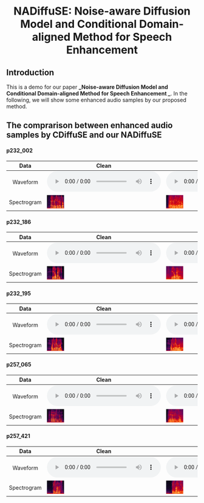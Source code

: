 # <center> NADiffuSE: Noise-aware Diffusion Model and Conditional Domain-aligned Method for Speech Enhancement </center>

<!-- <center> Dongchao Yang<sup>1</sup>, Songxiang Liu<sup>2</sup>, Jianwei Yu<sup>2</sup>, Helin Wang<sup>3</sup>, Chao Weng<sup>2</sup>, Yuexian Zou<sup>1</sup></center> 
 
<center> 1 Peking University </center>
<center> 2 Tencent AI Lab</center>
<center> 3 Johns Hopkins University</center> -->

## Introduction
This is a demo for our paper **_Noise-aware Diffusion Model and Conditional Domain-aligned Method for Speech Enhancement _**. In the following, we will show some enhanced audio samples by our proposed method. 

## The comprarison between enhanced audio samples by CDiffuSE and our NADiffuSE

#### p232_002

|<center>Data</center>| <center>Clean</center> | <center>Noisy</center> | <center>CDiffuSE </center> | <center>NADiffuSE </center> | 
| ----------- | ----------- | ----------- | ----------- | ----------- |
|<center>Waveform</center>|<audio src="p232_002/clean.wav" controls preload></audio> | <audio src="p232_002/noisy.wav" controls preload></audio> | <audio src="p232_002/CDiffuSE.wav" controls preload></audio> | <audio src="p232_002/NADiffuSE.wav" controls preload></audio> |
|<center>Spectrogram</center>|<img src="Specs/p232_002/clean.png" width="15%" height="15%" /> | <img src="Specs/p232_002/noisy.png" width="15%" height="15%" /> | <img src="Specs/p232_002/CDiffuSE.png" width="15%" height="15%" /> | <img src="Specs/p232_002/NADiffuSE.png" width="15%" height="15%" /> |

#### p232_186

|<center>Data</center>| <center>Clean</center> | <center>Noisy</center> | <center>CDiffuSE </center> | <center>NADiffuSE </center> | 
| -----------| ----------- | ----------- | ----------- | ----------- |
|<center>Waveform</center>|<audio src="p232_186/clean.wav" controls preload></audio> | <audio src="p232_186/noisy.wav" controls preload></audio> | <audio src="p232_186/CDiffuSE.wav" controls preload></audio> | <audio src="p232_186/NADiffuSE.wav" controls preload></audio> |
|<center>Spectrogram</center>|<img src="Specs/p232_186/clean.png" width="15%" height="15%" /> | <img src="Specs/p232_186/noisy.png" width="15%" height="15%" /> | <img src="Specs/p232_186/CDiffuSE.png" width="15%" height="15%" /> | <img src="Specs/p232_186/NADiffuSE.png" width="15%" height="15%" /> |

#### p232_195

|<center>Data</center>| <center>Clean</center> | <center>Noisy</center> | <center>CDiffuSE </center> | <center>NADiffuSE </center> | 
| -----------| ----------- | ----------- | ----------- | ----------- |
|<center>Waveform</center>|<audio src="p232_195/clean.wav" controls preload></audio> | <audio src="p232_195/noisy.wav" controls preload></audio> | <audio src="p232_195/CDiffuSE.wav" controls preload></audio> | <audio src="p232_195/NADiffuSE.wav" controls preload></audio> |
|<center>Spectrogram</center>|<img src="Specs/p232_195/clean.png" width="15%" height="15%" /> | <img src="Specs/p232_195/noisy.png" width="15%" height="15%" /> | <img src="Specs/p232_195/CDiffuSE.png" width="15%" height="15%" /> | <img src="Specs/p232_195/NADiffuSE.png" width="15%" height="15%" /> |

#### p257_065

|<center>Data</center>| <center>Clean</center> | <center>Noisy</center> | <center>CDiffuSE </center> | <center>NADiffuSE </center> | 
| -----------| ----------- | ----------- | ----------- | ----------- |
|<center>Waveform</center>|<audio src="p257_065/clean.wav" controls preload></audio> | <audio src="p257_065/noisy.wav" controls preload></audio> | <audio src="p257_065/CDiffuSE.wav" controls preload></audio> | <audio src="p257_065/NADiffuSE.wav" controls preload></audio> |
|<center>Spectrogram</center>|<img src="Specs/p257_065/clean.png" width="15%" height="15%" /> | <img src="Specs/p257_065/noisy.png" width="15%" height="15%" /> | <img src="Specs/p257_065/CDiffuSE.png" width="15%" height="15%" /> | <img src="Specs/p257_065/NADiffuSE.png" width="15%" height="15%" /> |

#### p257_421

|<center>Data</center>| <center>Clean</center> | <center>Noisy</center> | <center>CDiffuSE </center> | <center>NADiffuSE </center> | 
| -----------| ----------- | ----------- | ----------- | ----------- |
|<center>Waveform</center>|<audio src="p257_421/clean.wav" controls preload></audio> | <audio src="p257_421/noisy.wav" controls preload></audio> | <audio src="p257_421/CDiffuSE.wav" controls preload></audio> | <audio src="p257_421/NADiffuSE.wav" controls preload></audio> |
|<center>Spectrogram</center>|<img src="Specs/p257_421/clean.png" width="15%" height="15%" /> | <img src="Specs/p257_421/noisy.png" width="15%" height="15%" /> | <img src="Specs/p257_421/CDiffuSE.png" width="15%" height="15%" /> | <img src="Specs/p257_421/NADiffuSE.png" width="15%" height="15%" /> |


<!-- ## Links

[[Paper]()] [[Bibtex]()] [[Demo GitHub](https://github.com/yangdongchao/NoreSpeech_demo)] [[TencentAILab](https://ai.tencent.com/ailab/zh/index)] [[PKU](https://www.pku.edu.cn/)] [[code](https://github.com/yangdongchao/NoreSpeech)] -->

